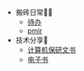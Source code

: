 * 搬砖日常🧑‍💻
  * [待办](/daily/main.md)
  * [pmir](/daily/pmir.md)
* 技术分享🤖
  * [计算机保研文书](/share/talk.md)
  * [电子书](/share/note.md)